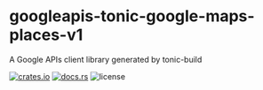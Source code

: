 # googleapis-tonic-google-maps-places-v1

A Google APIs client library generated by tonic-build

[![crates.io](https://img.shields.io/crates/v/googleapis-tonic-google-maps-places-v1)](https://crates.io/crates/googleapis-tonic-google-maps-places-v1)
[![docs.rs](https://img.shields.io/docsrs/googleapis-tonic-google-maps-places-v1)](https://docs.rs/googleapis-tonic-google-maps-places-v1)
![license](https://img.shields.io/crates/l/googleapis-tonic-google-maps-places-v1)
